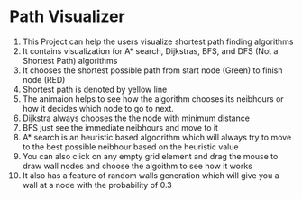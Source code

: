 # Path Visualizer

1. This Project can help the users visualize shortest path finding algorithms
2. It contains visualization for A* search, Dijkstras, BFS, and DFS (Not a Shortest Path) algorithms 
3. It chooses the shortest possible path from start node (Green) to finish node (RED)
4. Shortest path is denoted by yellow line
5. The animaion helps to see how the algorithm chooses its neibhours or how it decides which node to go to next.
6. Dijkstra always chooses the the node with minimum distance
7. BFS just see the immediate neibhours and move to it
8. A* search is an heuristic based algoorithm which will always try to move to the best possible neibhour based on the heuristic value
9. You can also click on any empty grid element and drag the mouse to draw wall nodes and choose the algoithm to see how it works
10. It also has a feature of random walls generation which will give you a wall at a node with the probability of 0.3
